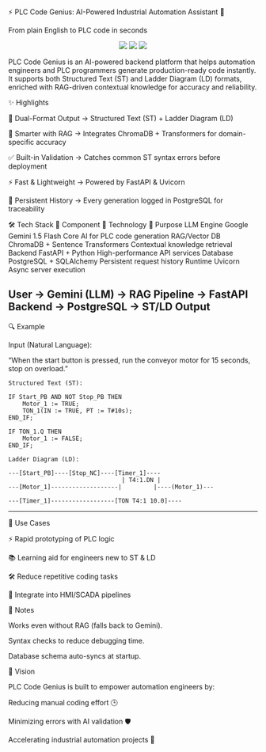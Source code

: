 ⚡ PLC Code Genius: AI-Powered Industrial Automation Assistant 🤖

From plain English to PLC code in seconds

<p align="center"><img src="https://img.shields.io/badge/Backend-FastAPI%20%7C%20Python-green?style=for-the-badge&logo=fastapi" /> <img src="https://img.shields.io/badge/Database-PostgreSQL-orange?style=for-the-badge&logo=postgresql" /> <img src="https://img.shields.io/badge/Vector%20DB-ChromaDB%20%7C%20Transformers-purple?style=for-the-badge&logo=opensearch" /> </p>

PLC Code Genius is an AI-powered backend platform that helps automation engineers and PLC programmers generate production-ready code instantly.
It supports both Structured Text (ST) and Ladder Diagram (LD) formats, enriched with RAG-driven contextual knowledge for accuracy and reliability.

✨ Highlights

🔀 Dual-Format Output → Structured Text (ST) + Ladder Diagram (LD)

🧠 Smarter with RAG → Integrates ChromaDB + Transformers for domain-specific accuracy

✅ Built-in Validation → Catches common ST syntax errors before deployment

⚡ Fast & Lightweight → Powered by FastAPI & Uvicorn

📜 Persistent History → Every generation logged in PostgreSQL for traceability

🛠️ Tech Stack
🔧 Component	🚀 Technology	🎯 Purpose
LLM Engine	Google Gemini 1.5 Flash	Core AI for PLC code generation
RAG/Vector DB	ChromaDB + Sentence Transformers	Contextual knowledge retrieval
Backend	FastAPI + Python	High-performance API services
Database	PostgreSQL + SQLAlchemy	Persistent request history
Runtime	Uvicorn	Async server execution

User → Gemini (LLM) → RAG Pipeline → FastAPI Backend → PostgreSQL → ST/LD Output
---
🔍 Example

Input (Natural Language):

“When the start button is pressed, run the conveyor motor for 15 seconds, stop on overload.”
```
Structured Text (ST):

IF Start_PB AND NOT Stop_PB THEN
    Motor_1 := TRUE;
    TON_1(IN := TRUE, PT := T#10s);
END_IF;

IF TON_1.Q THEN
    Motor_1 := FALSE;
END_IF;
```
```
Ladder Diagram (LD):

---[Start_PB]----[Stop_NC]----[Timer_1]----
                                | T4:1.DN |
---[Motor_1]-------------------|         |----(Motor_1)---

---[Timer_1]------------------[TON T4:1 10.0]----
```

---
🧩 Use Cases

⚡ Rapid prototyping of PLC logic

📚 Learning aid for engineers new to ST & LD

🛠️ Reduce repetitive coding tasks

🤝 Integrate into HMI/SCADA pipelines

📌 Notes

Works even without RAG (falls back to Gemini).

Syntax checks to reduce debugging time.

Database schema auto-syncs at startup.

🎯 Vision

PLC Code Genius is built to empower automation engineers by:

Reducing manual coding effort 🕒

Minimizing errors with AI validation 🛡️

Accelerating industrial automation projects 🚀
